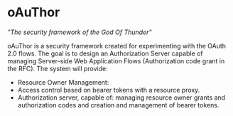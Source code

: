 oAuThor
=======
*"The security framework of the God Of Thunder"*

oAuThor is a security framework created for experimenting with the OAuth 2.0 flows. The goal is to design an 
Authorization Server capable of managing Server-side Web Application Flows (Authorization code grant in the RFC). The
system will provide:

* Resource Owner Management: 
* Access control based on bearer tokens with a resource proxy.
* Authorization server, capable of: managing resource owner grants and authorization codes and creation and management of bearer tokens.
